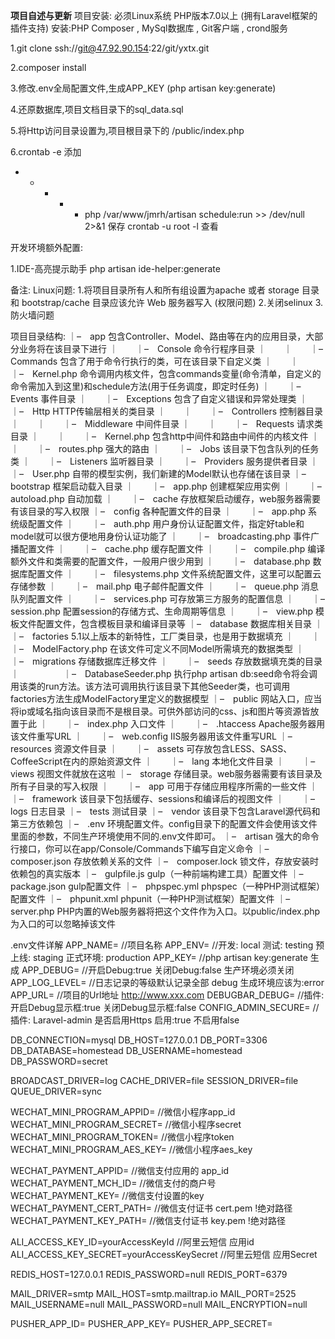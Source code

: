 
******************************项目自述与更新******************************
项目安装:
必须Linux系统  PHP版本7.0以上 (拥有Laravel框架的插件支持)  安装:PHP Composer , MySql数据库 , Git客户端 , crond服务

1.git clone ssh://git@47.92.90.154:22/git/yxtx.git

2.composer install

3.修改.env全局配置文件,生成APP_KEY  (php artisan key:generate)

4.还原数据库,项目文档目录下的sql_data.sql

5.将Http访问目录设置为,项目根目录下的 /public/index.php

6.crontab -e 添加
  * * * * * php /var/www/jmrh/artisan schedule:run >> /dev/null 2>&1    保存
  crontab -u root -l   查看


开发环境额外配置:

1.IDE-高亮提示助手
  php artisan ide-helper:generate

备注:
Linux问题:
1.将项目目录所有人和所有组设置为apache 或者 storage 目录和 bootstrap/cache 目录应该允许 Web 服务器写入 (权限问题)
2.关闭selinux
3.防火墙问题

项目目录结构:
｜–　app 包含Controller、Model、路由等在内的应用目录，大部分业务将在该目录下进行
｜　　｜–　Console 命令行程序目录
｜　　｜　　｜–　Commands 包含了用于命令行执行的类，可在该目录下自定义类
｜　　｜　　｜–　Kernel.php 命令调用内核文件，包含commands变量(命令清单，自定义的命令需加入到这里)和schedule方法(用于任务调度，即定时任务)
｜　　｜–　Events 事件目录
｜　　｜–　Exceptions 包含了自定义错误和异常处理类
｜　　｜–　Http HTTP传输层相关的类目录
｜　　｜　　｜–　Controllers 控制器目录
｜　　｜　　｜–　Middleware 中间件目录
｜　　｜　　｜–　Requests 请求类目录
｜　　｜　　｜–　Kernel.php 包含http中间件和路由中间件的内核文件
｜　　｜　　｜–　routes.php 强大的路由
｜　　｜–　Jobs 该目录下包含队列的任务类
｜　　｜–　Listeners 监听器目录
｜　　｜–　Providers 服务提供者目录
｜　　｜–　User.php 自带的模型实例，我们新建的Model默认也存储在该目录
｜–　bootstrap 框架启动载入目录
｜　　｜–　app.php 创建框架应用实例
｜　　｜–　autoload.php 自动加载
｜　　｜–　cache 存放框架启动缓存，web服务器需要有该目录的写入权限
｜–　config 各种配置文件的目录
｜　　｜–　app.php 系统级配置文件
｜　　｜–　auth.php 用户身份认证配置文件，指定好table和model就可以很方便地用身份认证功能了
｜　　｜–　broadcasting.php 事件广播配置文件
｜　　｜–　cache.php 缓存配置文件
｜　　｜–　compile.php 编译额外文件和类需要的配置文件，一般用户很少用到
｜　　｜–　database.php 数据库配置文件
｜　　｜–　filesystems.php 文件系统配置文件，这里可以配置云存储参数
｜　　｜–　mail.php 电子邮件配置文件
｜　　｜–　queue.php 消息队列配置文件
｜　　｜–　services.php 可存放第三方服务的配置信息
｜　　｜–　session.php 配置session的存储方式、生命周期等信息
｜　　｜–　view.php 模板文件配置文件，包含模板目录和编译目录等
｜–　database 数据库相关目录
｜　　｜–　factories 5.1以上版本的新特性，工厂类目录，也是用于数据填充
｜　　｜　　｜–　ModelFactory.php 在该文件可定义不同Model所需填充的数据类型
｜　　｜–　migrations 存储数据库迁移文件
｜　　｜–　seeds 存放数据填充类的目录
｜　　　　　｜–　DatabaseSeeder.php 执行php artisan db:seed命令将会调用该类的run方法。该方法可调用执行该目录下其他Seeder类，也可调用factories方法生成ModelFactory里定义的数据模型
｜–　public 网站入口，应当将ip或域名指向该目录而不是根目录。可供外部访问的css、js和图片等资源皆放置于此
｜　　｜–　index.php 入口文件
｜　　｜–　.htaccess Apache服务器用该文件重写URL
｜　　｜–　web.config IIS服务器用该文件重写URL
｜–　resources 资源文件目录
｜　　｜–　assets 可存放包含LESS、SASS、CoffeeScript在内的原始资源文件
｜　　｜–　lang 本地化文件目录
｜　　｜–　views 视图文件就放在这啦
｜–　storage 存储目录。web服务器需要有该目录及所有子目录的写入权限
｜　　｜–　app 可用于存储应用程序所需的一些文件
｜　　｜–　framework 该目录下包括缓存、sessions和编译后的视图文件
｜　　｜–　logs 日志目录
｜–　tests 测试目录
｜–　vendor 该目录下包含Laravel源代码和第三方依赖包
｜–　.env 环境配置文件。config目录下的配置文件会使用该文件里面的参数，不同生产环境使用不同的.env文件即可。
｜–　artisan 强大的命令行接口，你可以在app/Console/Commands下编写自定义命令
｜–　composer.json 存放依赖关系的文件
｜–　composer.lock 锁文件，存放安装时依赖包的真实版本
｜–　gulpfile.js gulp（一种前端构建工具）配置文件
｜–　package.json gulp配置文件
｜–　phpspec.yml phpspec（一种PHP测试框架）配置文件
｜–　phpunit.xml phpunit（一种PHP测试框架）配置文件
｜–　server.php PHP内置的Web服务器将把这个文件作为入口。以public/index.php为入口的可以忽略掉该文件


.env文件详解
APP_NAME=                                     //项目名称
APP_ENV=                                      //开发: local    测试: testing    预上线: staging    正式环境: production
APP_KEY=                                      //php artisan key:generate 生成
APP_DEBUG=                                    //开启Debug:true   关闭Debug:false 生产环境必须关闭
APP_LOG_LEVEL=                                //日志记录的等级默认记录全部 debug 生成环境应该为:error
APP_URL=                                      //项目的Url地址  http://www.xxx.com
DEBUGBAR_DEBUG=                               //插件: 开启Debug显示框:true   关闭Debug显示框:false
CONFIG_ADMIN_SECURE=                          //插件: Laravel-admin  是否启用Https 启用:true 不启用false

DB_CONNECTION=mysql
DB_HOST=127.0.0.1
DB_PORT=3306
DB_DATABASE=homestead
DB_USERNAME=homestead
DB_PASSWORD=secret

BROADCAST_DRIVER=log
CACHE_DRIVER=file
SESSION_DRIVER=file
QUEUE_DRIVER=sync

WECHAT_MINI_PROGRAM_APPID=                     //微信小程序app_id
WECHAT_MINI_PROGRAM_SECRET=                    //微信小程序secret
WECHAT_MINI_PROGRAM_TOKEN=                     //微信小程序token
WECHAT_MINI_PROGRAM_AES_KEY=                   //微信小程序aes_key

WECHAT_PAYMENT_APPID=                          //微信支付应用的 app_id
WECHAT_PAYMENT_MCH_ID=                         //微信支付的商户号
WECHAT_PAYMENT_KEY=                            //微信支付设置的key
WECHAT_PAYMENT_CERT_PATH=                      //微信支付证书 cert.pem !绝对路径
WECHAT_PAYMENT_KEY_PATH=                       //微信支付证书 key.pem  !绝对路径

ALI_ACCESS_KEY_ID=yourAccessKeyId              //阿里云短信 应用id
ALI_ACCESS_KEY_SECRET=yourAccessKeySecret      //阿里云短信 应用Secret

REDIS_HOST=127.0.0.1
REDIS_PASSWORD=null
REDIS_PORT=6379

MAIL_DRIVER=smtp
MAIL_HOST=smtp.mailtrap.io
MAIL_PORT=2525
MAIL_USERNAME=null
MAIL_PASSWORD=null
MAIL_ENCRYPTION=null

PUSHER_APP_ID=
PUSHER_APP_KEY=
PUSHER_APP_SECRET=
